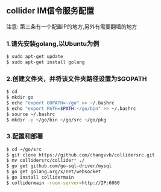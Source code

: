## collider IM信令服务配置
注意: 第三条有一个配置IP的地方,另外有需要翻墙的地方
### 1.请先安装golang,以Ubuntu为例
```bash
$ sudo apt-get update
$ sudo apt-get install golang
```
### 2.创建文件夹，并将该文件夹路径设置为$GOPATH
```bash
$ cd
$ mkdir go
$ echo "export GOPATH=~/go" >> ~/.bashrc
$ echo "export PATH=$PATH:~/go/bin" >> ~/.bashrc
$ source ~/.bashrc
$ mkdir -p ~/go/bin ~/go/src ~/go/pkg
```
### 3.配置和部署
```bash
$ cd ~/go/src
$ git clone https://github.com/changvvb/collidersrc.git
$ mv collidersrc/collider* ./
$ go get github.com/go-sql-driver/mysql
$ go get golang.org/x/net/websocket
$ go install collidermain
$ collidermain -room-server=http://IP:6060
```
